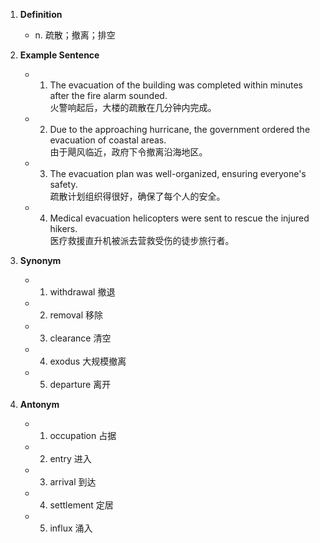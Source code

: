 1. **Definition**  
	- n. 疏散；撤离；排空  

2. **Example Sentence**  
	- 1. The evacuation of the building was completed within minutes after the fire alarm sounded.  
		火警响起后，大楼的疏散在几分钟内完成。  
	- 2. Due to the approaching hurricane, the government ordered the evacuation of coastal areas.  
		由于飓风临近，政府下令撤离沿海地区。  
	- 3. The evacuation plan was well-organized, ensuring everyone's safety.  
		疏散计划组织得很好，确保了每个人的安全。  
	- 4. Medical evacuation helicopters were sent to rescue the injured hikers.  
		医疗救援直升机被派去营救受伤的徒步旅行者。  

3. **Synonym**  
	- 1. withdrawal 撤退  
	- 2. removal 移除  
	- 3. clearance 清空  
	- 4. exodus 大规模撤离  
	- 5. departure 离开  

4. **Antonym**  
	- 1. occupation 占据  
	- 2. entry 进入  
	- 3. arrival 到达  
	- 4. settlement 定居  
	- 5. influx 涌入
